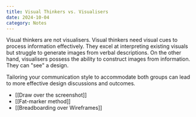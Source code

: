 ```yaml
---
title: Visual Thinkers vs. Visualisers
date: 2024-10-04
category: Notes
---
```


Visual thinkers are not visualisers.  Visual thinkers need visual cues to process information effectively. They excel at interpreting existing visuals but struggle to generate images from verbal descriptions. On the other hand, visualisers possess the ability to construct images from information. They can "see" a design.

Tailoring your communication style to accommodate both groups can lead to more effective design discussions and outcomes.

- [[Draw over the screenshot]]
- [[Fat-marker method]]
- [[Breadboarding over Wireframes]]